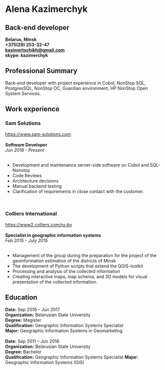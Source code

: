 # Alena Kazimerchyk 
## Back-end developer 

**Belarus, Minsk** <br/>
**+375(29) 253-32-47**<br/>
**kasimertschikh@gmail.com**<br/>
**skype: kazimerchyk**<br/>

## Professional Summary
<p>Back-end developer with project experience in Cobol, NonStop SQL, PostgresSQL, NonStop OC, Guardian environment, HP NonStop Open System Services.</p>


##  Work experience
### Sam Solutions 
<https://www.sam-solutions.com><br/>
<br/>
**Software Developer**<br/>
*Jun 2018 - Present* <br/>
<br/>
* Development and maintenance server-side software on Cobol and SQL-Nonstop
* Code Reviews
* Architecture decisions
* Manual backend testing
* Clarification of requirements in close contact with the customer.<br/>
<br/>

### Colliers International
<https://www2.colliers.com/ru-by><br/>
<br/>
**Specialist in geographic information systems**<br/>
*Feb 2015 - July 2015*<br/>
<br/>
* Management of the group during the preparation for the project of the geoinformation estimation of the districts of Minsk<br/>
* The development of Python scripts that extend the QGIS-toolkit
* Processing and analysis of the collected information<br/>
* Creating interactive maps, map schema, and 3D models for visual presentation of the collected information.<br/>
## Education
**Date:**			Sep 2016 – Jun 2017<br/>
**Organization:**  Belarusian State University<br/>
**Degree:** Magister<br/>
**Qualification:** Geographic Information Systems Specialist
<br/>
**Major:** Geographic Information Systems in Geomarketing<br/>
<br/>
**Date:**			Sep 2011 – Jun 2016
<br/>
**Organization:**  Belarusian State University<br/>
**Degree:** Bachelor
<br/>
**Qualification:** Geographic Information Systems Specialist
**Major:** Geographic Information Systems (GIS)













